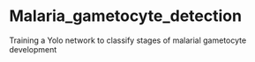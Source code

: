 # Malaria_gametocyte_detection
Training a Yolo network to classify stages of malarial gametocyte development
